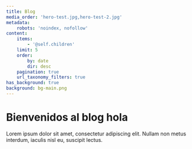 ```yaml
---
title: Blog
media_order: 'hero-test.jpg,hero-test-2.jpg'
metadata:
    robots: 'noindex, nofollow'
content:
    items:
        - '@self.children'
    limit: 5
    order:
        by: date
        dir: desc
    pagination: true
    url_taxonomy_filters: true
has_background: true
background: bg-main.png
---
```


# Bienvenidos al blog hola

Lorem ipsum dolor sit amet, consectetur adipiscing elit. Nullam non metus interdum, iaculis nisl eu, suscipit lectus.